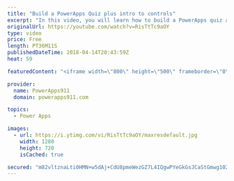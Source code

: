 ```yaml
---
title: "Build a PowerApps Quiz plus intro to controls"
excerpt: "In this video, you will learn how to build a PowerApps quiz and in the process get introduced to several controls, the Switch Function and some app building tips. A little bit for everyone.   Topics covered:  • Building a quiz with a calculated score  • Toggle Control  • Radio Control  • Date Picker"
originalUrl: https://youtube.com/watch?v=RisTtTc9aOY
type: video
price: Free
length: PT36M11S
publishedDateTime: 2018-04-14T20:43:59Z
heat: 59

featuredContent: "<iframe width=\"800\" height=\"500\" frameborder=\"0\" src=\"https://www.youtube.com/embed/RisTtTc9aOY\" allow=\"accelerometer; autoplay; encrypted-media; gyroscope; picture-in-picture\" allowfullscreen></iframe>"

provider:
  name: PowerApps911
  domain: powerapps911.com

topics:
  - Power Apps

images:
  - url: https://i.ytimg.com/vi/RisTtTc9aOY/maxresdefault.jpg
    width: 1280
    height: 720
    isCached: true

secured: "m82vltznaLti0HMN+w5dAj+CdU8pmeWezGZ7L4IQgwPYeGkGsJCaStGmwg1021iHqN3ZFL9DNE4Le3D7c9zyyTGCEeJfdqTIyurS/R7+xlYK9WJESbk/HzTjz497a8mZFTPJS9EzKlQWrEZb/GmoNjjph0OiKO7xIi5gwq8Q4l9c/01lzmZ1u20sZp2uMUJhYbqrXHXWX03qaesy2cfxNpHpAM4gDHhsN1vF90FZTnDDtVcxZCcPiSr0GBcB/mAF59ttKkVym/3zas+uqfxMH/uEaetrNYeRo+Ll5eFnajGCzXkdHMUUeML3FatbRXXPOR1JTx753TMltBhYd2lgMCrc0MGCEc4FLUESWi2tBFbV4RM3/Vaz1xo4dMG7sIxgmgXtmM1PQcuw2u42gxVMXiy3sGVl2SqCPIaFACHwu3E=;Be4tzrbU6ZNxq+oiiFdoLg=="
---
```


